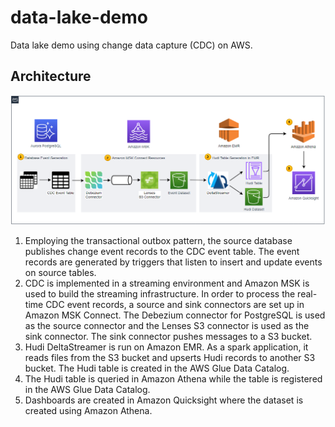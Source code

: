 # data-lake-demo

Data lake demo using change data capture (CDC) on AWS.

## Architecture

![architecture](./images/architecture.png)

1. Employing the transactional outbox pattern, the source database publishes change event records to the CDC event table. The event records are generated by triggers that listen to insert and update events on source tables.
2. CDC is implemented in a streaming environment and Amazon MSK is used to build the streaming infrastructure. In order to process the real-time CDC event records, a source and sink connectors are set up in Amazon MSK Connect. The Debezium connector for PostgreSQL is used as the source connector and the Lenses S3 connector is used as the sink connector. The sink connector pushes messages to a S3 bucket.
3. Hudi DeltaStreamer is run on Amazon EMR. As a spark application, it reads files from the S3 bucket and upserts Hudi records to another S3 bucket. The Hudi table is created in the AWS Glue Data Catalog.
4. The Hudi table is queried in Amazon Athena while the table is registered in the AWS Glue Data Catalog.
5. Dashboards are created in Amazon Quicksight where the dataset is created using Amazon Athena.
